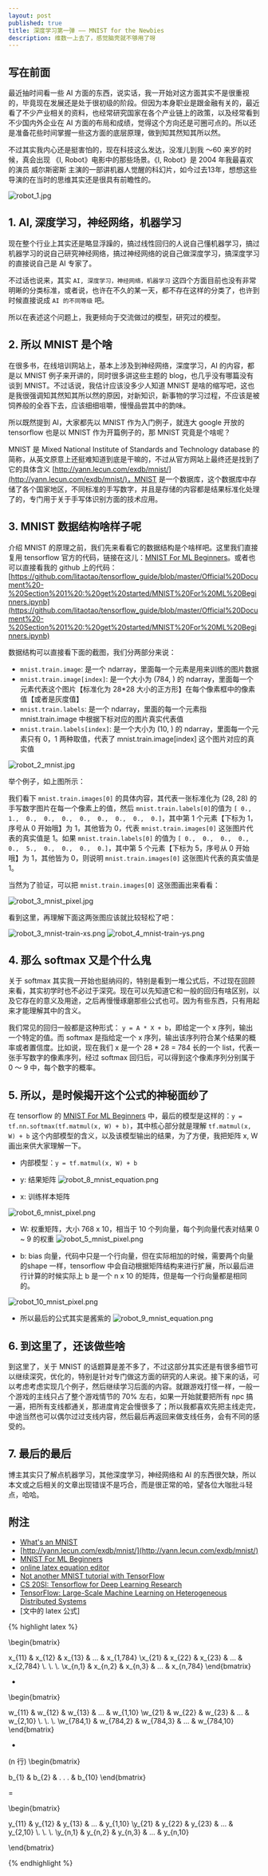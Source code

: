 ```yaml
---
layout: post
published: true
title: 深度学习第一弹 —— MNIST for the Newbies
description: 维数一上去了，感觉脑壳就不够用了呀
---  
```



## 写在前面

最近抽时间看一些 AI 方面的东西，说实话，我一开始对这方面其实不是很重视的，毕竟现在发展还是处于很初级的阶段。但因为本身职业是跟金融有关的，最近看了不少产业相关的资料，也经常研究国家在各个产业链上的政策，以及经常看到不少国内外企业在 AI 方面的布局和成绩，觉得这个方向还是可圈可点的。所以还是准备花些时间掌握一些这方面的底层原理，做到知其然知其所以然。

不过其实我内心还是挺害怕的，现在科技这么发达，没准儿到我 ～60 来岁的时候，真会出现 《I, Robot》电影中的那些场景。《I, Robot》是 2004 年我最喜欢的演员 威尔斯密斯 主演的一部讲机器人觉醒的科幻片，如今过去13年，想想这些导演的在当时的思维其实还是很具有前瞻性的。


![robot_1.jpg](http://litaotao.github.io/images/robot_1.jpg)


## 1. AI, 深度学习，神经网络，机器学习

现在整个行业上其实还是略显浮躁的，搞过线性回归的人说自己懂机器学习，搞过机器学习的说自己研究神经网络，搞过神经网络的说自己做深度学习，搞深度学习的直接说自己是 AI 专家了。

不过话也说来，其实 `AI, 深度学习，神经网络，机器学习` 这四个方面目前也没有非常明晰的分类标准，或者说，也许在不久的某一天，都不存在这样的分类了，也许到时候直接说成 `AI 的不同等级` 吧。

所以在表述这个问题上，我更倾向于交流做过的模型，研究过的模型。


## 2. 所以 MNIST 是个啥

在很多书，在线培训网站上，基本上涉及到神经网络，深度学习，AI 的内容，都是以 MNIST 例子来开讲的，同时很多讲这些主题的 blog，也几乎没有哪篇没有谈到 MNIST。不过话说，我估计应该没多少人知道 MNIST 是啥的缩写吧，这也是我很强调知其然知其所以然的原因，对新知识，新事物的学习过程，不应该是被饲养般的全吞下去，应该细细咀嚼，慢慢品尝其中的韵味。

所以既然提到 AI，大家都先以 MNIST 作为入门例子，就连大 google 开放的 tensorflow 也是以 MNIST 作为开篇例子的，那 MNIST 究竟是个啥呢？

MNIST 是 Mixed National Institute of Standards and Technology database 的简称，从英文原意上还挺难知道到底是干嘛的，不过从官方网站上最终还是找到了它的具体含义 [http://yann.lecun.com/exdb/mnist/](http://yann.lecun.com/exdb/mnist/)，MNIST 是一个数据库，这个数据库中存储了各个国家地区，不同标准的手写数字，并且是存储的内容都是结果标准化处理了的，专门用于关于手写体识别方面的技术应用。


## 3. MNIST 数据结构啥样子呢

介绍 MNIST 的原理之前，我们先来看看它的数据结构是个啥样吧。这里我们直接复用 tensorflow 官方的代码，链接在这儿：[MNIST For ML Beginners](https://www.tensorflow.org/get_started/mnist/beginners)。或者也可以直接看我的 github 上的代码：[https://github.com/litaotao/tensorflow_guide/blob/master/Official%20Document%20-%20Section%201%20:%20get%20started/MNIST%20For%20ML%20Beginners.ipynb](https://github.com/litaotao/tensorflow_guide/blob/master/Official%20Document%20-%20Section%201%20:%20get%20started/MNIST%20For%20ML%20Beginners.ipynb)

数据结构可以直接看下面的截图，我们分两部分来说：

- `mnist.train.image`: 是一个 ndarray，里面每一个元素是用来训练的图片数据
- `mnist.train.image[index]`: 是一个大小为 (784, ) 的 ndarray，里面每一个元素代表这个图片【标准化为 28*28 大小的正方形】在每个像素框中的像素值【或者是灰度值】
- `mnist.train.labels`: 是一个 ndarray，里面的每一个元素指 mnist.train.image 中根据下标对应的图片真实代表值
- `mnist.train.labels[index]`: 是一个大小为 (10, ) 的 ndarray，里面每一个元素只有 0，1 两种取值，代表了 mnist.train.image[index] 这个图片对应的真实值 

![robot_2_mnist.jpg](http://litaotao.github.io/images/robot_2_mnist.jpg)

举个例子，如上图所示：

我们看下 `mnist.train.images[0]` 的具体内容，其代表一张标准化为 (28, 28) 的手写数字图片在每一个像素上的值，然后 `mnist.train.labels[0]`的值为 `[ 0.,  1.,  0.,  0.,  0.,  0.,  0.,  0.,  0.,  0.]`，其中第 1 个元素【下标为 1，序号从 0 开始哦】为 1，其他皆为 0，代表 `mnist.train.images[0]` 这张图片代表的真实值是 1。如果 `mnist.train.labels[0]` 的值为 `[ 0.,  0.,  0.,  0.,  0.,  5.,  0.,  0.,  0.,  0.]`，其中第 5 个元素【下标为 5，序号从 0 开始哦】为 1，其他皆为 0，则说明 `mnist.train.images[0]` 这张图片代表的真实值是 1。

当然为了验证，可以把 `mnist.train.images[0]` 这张图画出来看看：

![robot_3_mnist_pixel.jpg](http://litaotao.github.io/images/robot_3_mnist_pixel.jpg)

看到这里，再理解下面这两张图应该就比较轻松了吧：

![robot_3_mnist-train-xs.png](http://litaotao.github.io/images/robot_3_mnist-train-xs.png)
![robot_4_mnist-train-ys.png](http://litaotao.github.io/images/robot_4_mnist-train-ys.png)


## 4. 那么 softmax 又是个什么鬼

关于 softmax 其实我一开始也挺纳闷的，特别是看到一堆公式后，不过现在回顾来看，其实初学时也不必过于深究。现在可以先知道它和一般的回归有啥区别，以及它存在的意义及用途，之后再慢慢琢磨那些公式也可。因为有些东西，只有用起来才能理解其中的含义。

我们常见的回归一般都是这种形式： `y = A * X + b`，即给定一个 x 序列，输出一个特定的值。而 softmax 是指给定一个 x 序列，输出该序列符合某个结果的概率或者置信度。比如说，现在我们 x 是一个 28 * 28 = 784 长的一个 list，代表一张手写数字的像素序列，经过 softmax 回归后，可以得到这个像素序列分别属于 0 ～ 9 中，每个数字的概率。


## 5. 所以，是时候揭开这个公式的神秘面纱了

在 tensorflow 的 [MNIST For ML Beginners](https://www.tensorflow.org/get_started/mnist/beginners) 中，最后的模型是这样的：`y = tf.nn.softmax(tf.matmul(x, W) + b)`，其中核心部分就是理解 `tf.matmul(x, W) + b` 这个内部模型的含义，以及该模型输出的结果，为了方便，我把矩阵 x, W 画出来供大家理解一下。

- 内部模型：`y = tf.matmul(x, W) + b`
- y: 结果矩阵
![robot_8_mnist_equation.png](http://litaotao.github.io/images/robot_8_mnist_equation.png)

- x: 训练样本矩阵

![robot_6_mnist_pixel.png](http://litaotao.github.io/images/robot_6_mnist_pixel.png)


- W: 权重矩阵，大小 768 x 10，相当于 10 个列向量，每个列向量代表对结果 0 ~ 9 的权重
![robot_5_mnist_pixel.png](http://litaotao.github.io/images/robot_5_mnist_pixel.png)

- b: bias 向量，代码中只是一个行向量，但在实际相加的时候，需要两个向量的shape 一样，tensorflow 中会自动根据矩阵结构来进行扩展，所以最后进行计算的时候实际上 b 是一个 n x 10 的矩阵，但是每一个行向量都是相同的。

![robot_10_mnist_pixel.png](http://litaotao.github.io/images/robot_10_mnist_pixel.png)

- 所以最后的公式其实是酱紫的
![robot_9_mnist_equation.png](http://litaotao.github.io/images/robot_9_mnist_equation.png)


## 6. 到这里了，还该做些啥

到这里了，关于 MNIST 的话题算是差不多了，不过这部分其实还是有很多细节可以继续深究，优化的，特别是针对专门做这方面的研究的人来说。接下来的话，可以考虑考虑实现几个例子，然后继续学习后面的内容。就跟游戏打怪一样，一般一个游戏的主线只占了整个游戏情节的 70% 左右，如果一开始就要把所有 npc 搞一遍，把所有支线都通关，那进度肯定会慢很多了；所以我都喜欢先把主线走完，中途当然也可以偶尔过过支线内容，然后最后再返回来做支线任务，会有不同的感受的。


## 7. 最后的最后

博主其实只了解点机器学习，其他深度学习，神经网络和 AI 的东西很欠缺，所以本文或之后相关的文章出现错误不是巧合，而是很正常的哈，望各位大咖批斗轻点，哈哈。


## 附注

- [What's an MNIST](https://www.youtube.com/watch?v=iQdWX1327XQ)
- [http://yann.lecun.com/exdb/mnist/](http://yann.lecun.com/exdb/mnist/)
- [MNIST For ML Beginners](https://www.tensorflow.org/get_started/mnist/beginners)
- [online latex equation editor](http://www.hostmath.com/)
- [Not another MNIST tutorial with TensorFlow](https://www.oreilly.com/learning/not-another-mnist-tutorial-with-tensorflow)
- [CS 20SI: Tensorflow for Deep Learning Research](http://web.stanford.edu/class/cs20si/index.html)
- [TensorFlow: Large-Scale Machine Learning on Heterogeneous Distributed Systems](http://download.tensorflow.org/paper/whitepaper2015.pdf)
- [文中的 latex 公式]

{% highlight latex %}

\begin{bmatrix}

x_{11} & x_{12} & x_{13} & ... & x_{1,784}
\\x_{21} & x_{22} & x_{23} & ... & x_{2,784}
\\.
\\.
\\.
\\x_{n,1} & x_{n,2} & x_{n,3} & ... & x_{n,784}
\end{bmatrix}

*

\begin{bmatrix}

w_{11} & w_{12} & w_{13} & ... & w_{1,10}
\\w_{21} & w_{22} & w_{23} & ... & w_{2,10}
\\.
\\.
\\.
\\w_{784,1} & w_{784,2} & w_{784,3} & ... & w_{784,10}
\end{bmatrix}

+ 

(n 行)
\begin{bmatrix}

b_{1} & b_{2} & . . . & b_{10}
\end{bmatrix}

= 

\begin{bmatrix}

y_{11} & y_{12} & y_{13} & ... & y_{1,10}
\\y_{21} & y_{22} & y_{23} & ... & y_{2,10}
\\.
\\.
\\.
\\y_{n,1} & y_{n,2} & y_{n,3} & ... & y_{n,10}

\end{bmatrix}


{% endhighlight %}

